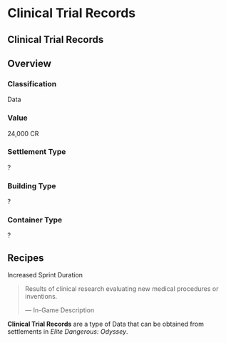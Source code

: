 # Clinical Trial Records
## Clinical Trial Records

## Overview

### Classification

Data

### Value

24,000 CR

### Settlement Type

?

### Building Type

?

### Container Type

?

## Recipes

Increased Sprint Duration

> 
> 
> Results of clinical research evaluating new medical procedures or inventions.
> 
> 
> — In-Game Description
> 

**Clinical Trial Records** are a type of Data that can be obtained from settlements in *Elite Dangerous: Odyssey*.